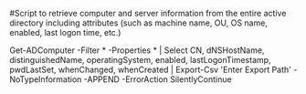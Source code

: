 #Script to retrieve computer and server information from the entire active directory including attributes (such as machine name, OU, OS name, enabled, last logon time, etc.)

Get-ADComputer -Filter * -Properties * | Select CN, dNSHostName, distinguishedName, operatingSystem, enabled, lastLogonTimestamp, pwdLastSet, whenChanged, whenCreated | Export-Csv 'Enter Export Path' -NoTypeInformation -APPEND -ErrorAction SilentlyContinue
 
